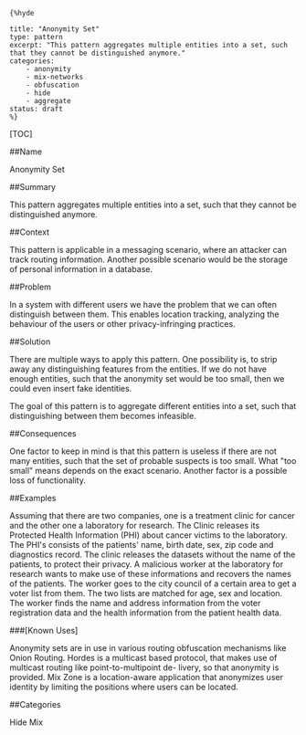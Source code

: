     {%hyde

    title: "Anonymity Set"
    type: pattern
    excerpt: "This pattern aggregates multiple entities into a set, such that they cannot be distinguished anymore."
    categories: 
        - anonymity
        - mix-networks
        - obfuscation
        - hide
        - aggregate
    status: draft
    %}

[TOC]

##Name
<!--Primary name the pattern is known by.-->

Anonymity Set

<!--###[Also Known As]-->
<!-- All other names the pattern is known by.-->



##Summary
<!-- One short paragraph summarising the pattern.-->

This pattern aggregates multiple entities into a set, such that they
cannot be distinguished anymore.

##Context
<!-- The situations in which the pattern may apply.-->

This pattern is applicable in a messaging scenario, where an attacker
can track routing information. Another possible scenario would be the
storage of personal information in a database.

##Problem
<!-- The problem a pattern addresses, including a list of forces describing why a problem might be difficult to solve.-->

In a system with different users we have the problem that we can often
distinguish between them. This enables location tracking, analyzing
the behaviour of the users or other privacy-infringing practices.

##Solution
<!-- A concise description of how the pattern addresses the problem.-->

There are multiple ways to apply this pattern. One possibility is, to
strip away any distinguishing features from the entities. If we do not
have enough entities, such that the anonymity set would be too small,
then we could even insert fake identities.

<!--goals-->
The goal of this pattern is to aggregate different entities into a
set, such that distinguishing between them becomes infeasible.

<!--###[Structure]-->
<!--A detailed specification of the structural aspects of the pattern. A class diagram if applicable.-->



<!--###[Implementation]-->
<!--Guidelines for implementing the pattern; code fragments; suggested PETS; policy fragments.-->



##Consequences
<!--The advantages (benefits) and disadvantages (liabilities) of applying the pattern.-->



<!--constraints and consequences-->
One factor to keep in mind is that this pattern is useless if there
are not many entities, such that the set of probable suspects is too
small. What "too small" means depends on the exact scenario. Another
factor is a possible loss of functionality.

<!--###[Constraints]-->
<!-- limitations as a consequence of applying the pattern.-->



##Examples
<!--Motivational example to see how the pattern is applied.-->

Assuming that there are two companies, one is a treatment clinic for
cancer and the other one a laboratory for research. The Clinic
releases its Protected Health Information (PHI) about cancer victims
to the laboratory. The PHI's consists of the patients' name, birth
date, sex, zip code and diagnostics record. The clinic releases the
datasets without the name of the patients, to protect their privacy. A
malicious worker at the laboratory for research wants to make use of
these informations and recovers the names of the patients. The worker
goes to the city council of a certain area to get a voter list from
them. The two lists are matched for age, sex and location. The worker
finds the name and address information from the voter registration
data and the health information from the patient health data.

###[Known Uses]
<!-- Pointers to various applications of the pattern.-->

Anonymity sets are in use in various routing obfuscation mechanisms
like Onion Routing. Hordes is a multicast based protocol, that makes
use of multicast routing like point-to-multipoint de- livery, so that
anonymity is provided. Mix Zone is a location-aware application that
anonymizes user identity by limiting the positions where users can be
located.

<!--##See Also-->
<!-- Any pointers to relevant information, not contained in the subfields below.-->



<!--###[Related Patterns]-->
<!-- Supporting and conflicting patterns-->



<!--###[Sources]-->
<!-- References to the original source of the pattern.-->



<!--##General Comments-->
<!-- Separate discussion on the pattern.-->



##Categories
<!-- Placeholder for future agreed upon categories as per collaboration's evaluation.-->

Hide
Mix

<!--##Tags-->
<!-- User definable descriptors for additional correlation.-->


